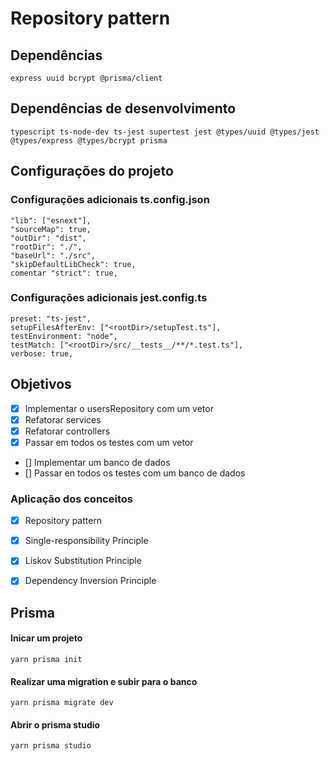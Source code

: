 # Repository pattern


## Dependências 

`express uuid bcrypt @prisma/client`

## Dependências de desenvolvimento 

`typescript ts-node-dev ts-jest supertest jest @types/uuid @types/jest @types/express @types/bcrypt prisma` 


## Configurações do projeto


### Configurações adicionais ts.config.json
```
"lib": ["esnext"],
"sourceMap": true,
"outDir": "dist",
"rootDir": "./", 
"baseUrl": "./src",
"skipDefaultLibCheck": true,
comentar "strict": true,
```

### Configurações adicionais jest.config.ts

```
preset: "ts-jest",
setupFilesAfterEnv: ["<rootDir>/setupTest.ts"],
testEnvironment: "node",
testMatch: ["<rootDir>/src/__tests__/**/*.test.ts"],
verbose: true,
```

## Objetivos

 * [x] Implementar o usersRepository com um vetor
 * [x] Refatorar services
 * [x] Refatorar controllers
 * [x] Passar em todos os testes com um vetor
 * [] Implementar um banco de dados
 * [] Passar en todos os testes com um banco de dados


### Aplicação dos conceitos

 * [x] Repository pattern
 * [x] Single-responsibility Principle 
 * [x] Liskov Substitution Principle 
 * [x] Dependency Inversion Principle


## Prisma

#### Inicar um projeto

`yarn prisma init`

#### Realizar uma migration e subir para o banco

`yarn prisma migrate dev`

#### Abrir o prisma studio

`yarn prisma studio`